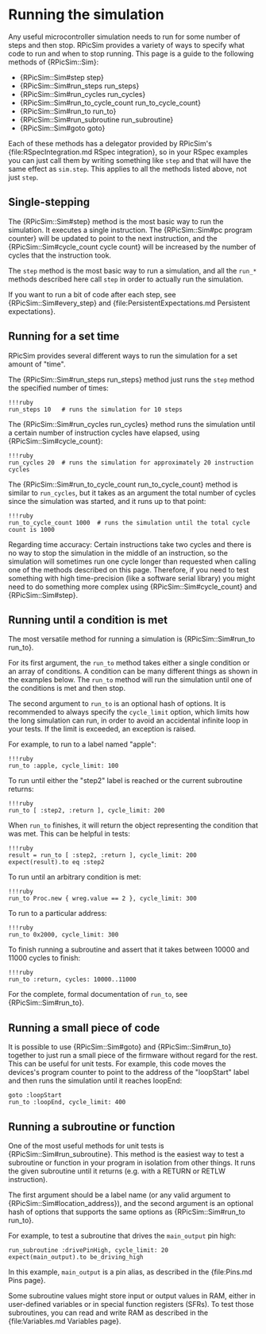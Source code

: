 Running the simulation
====

Any useful microcontroller simulation needs to run for some number of steps and then stop.  RPicSim provides a variety of ways to specify what code to run and when to stop running.  This page is a guide to the following methods of {RPicSim::Sim}:

* {RPicSim::Sim#step step}
* {RPicSim::Sim#run_steps run_steps}
* {RPicSim::Sim#run_cycles run_cycles}
* {RPicSim::Sim#run_to_cycle_count run_to_cycle_count}
* {RPicSim::Sim#run_to run_to}
* {RPicSim::Sim#run_subroutine run_subroutine}
* {RPicSim::Sim#goto goto}

Each of these methods has a delegator provided by RPicSim's {file:RSpecIntegration.md RSpec integration}, so in your RSpec examples you can just call them by writing something like `step` and that will have the same effect as `sim.step`.
This applies to all the methods listed above, not just `step`.

Single-stepping
----

The {RPicSim::Sim#step} method is the most basic way to run the simulation.
It executes a single instruction.
The {RPicSim::Sim#pc program counter} will be updated to point to the next instruction, and the {RPicSim::Sim#cycle_count cycle count} will be increased by the number of cycles that the instruction took.

The `step` method is the most basic way to run a simulation, and all the `run_*` methods described here call `step` in order to actually run the simulation.

If you want to run a bit of code after each step, see {RPicSim::Sim#every_step} and {file:PersistentExpectations.md Persistent expectations}.

Running for a set time
----

RPicSim provides several different ways to run the simulation for a set amount of "time".

The {RPicSim::Sim#run_steps run_steps} method just runs the `step` method the specified number of times:

    !!!ruby
    run_steps 10   # runs the simulation for 10 steps

The {RPicSim::Sim#run_cycles run_cycles} method runs the simulation until a certain number of instruction cycles have elapsed, using {RPicSim::Sim#cycle_count}:

    !!!ruby
    run_cycles 20  # runs the simulation for approximately 20 instruction cycles

The {RPicSim::Sim#run_to_cycle_count run_to_cycle_count} method is similar to `run_cycles`, but it takes as an argument the total number of cycles since the simulation was started, and it runs up to that point:

    !!!ruby
    run_to_cycle_count 1000  # runs the simulation until the total cycle count is 1000

Regarding time accuracy:  Certain instructions take two cycles and there is no way to stop the simulation in the middle of an instruction, so the simulation will sometimes run one cycle longer than requested when calling one of the methods described on this page.
Therefore, if you need to test something with high time-precision (like a software serial library) you might need to do something more complex using {RPicSim::Sim#cycle_count} and {RPicSim::Sim#step}.


Running until a condition is met
----

The most versatile method for running a simulation is {RPicSim::Sim#run_to run_to}.

For its first argument, the `run_to` method takes either a single condition or an array of conditions.
A condition can be many different things as shown in the examples below.
The `run_to` method will run the simulation until one of the conditions is met and then stop.

The second argument to `run_to` is an optional hash of options.
It is recommended to always specify the `cycle_limit` option, which limits how the long simulation
can run, in order to avoid an accidental infinite loop in your tests.
If the limit is exceeded, an exception is raised.

For example, to run to a label named "apple":

    !!!ruby
    run_to :apple, cycle_limit: 100

To run until either the "step2" label is reached or the current subroutine returns:

    !!!ruby
    run_to [ :step2, :return ], cycle_limit: 200

When `run_to` finishes, it will return the object representing the condition that was met.
This can be helpful in tests:

    !!!ruby
    result = run_to [ :step2, :return ], cycle_limit: 200
    expect(result).to eq :step2

To run until an arbitrary condition is met:

    !!!ruby
    run_to Proc.new { wreg.value == 2 }, cycle_limit: 300

To run to a particular address:

    !!!ruby
    run_to 0x2000, cycle_limit: 300

To finish running a subroutine and assert that it takes between 10000 and 11000 cycles to finish:

    !!!ruby
    run_to :return, cycles: 10000..11000

For the complete, formal documentation of `run_to`, see {RPicSim::Sim#run_to}.


Running a small piece of code
----

It is possible to use {RPicSim::Sim#goto} and {RPicSim::Sim#run_to} together to just run a small piece of the firmware without regard for the rest.
This can be useful for unit tests.
For example, this code moves the devices's program counter to point to the address of the "loopStart" label and then runs the simulation until it reaches loopEnd:

    goto :loopStart
    run_to :loopEnd, cycle_limit: 400


Running a subroutine or function
----

One of the most useful methods for unit tests is {RPicSim::Sim#run_subroutine}.  This method is the easiest way to test a subroutine or function in your program in isolation from other things.  It runs the given subroutine until it returns (e.g. with a RETURN or RETLW instruction).

The first argument should be a label name (or any valid argument to {RPicSim::Sim#location_address}), and the second argument is an optional hash of options that supports the same options as {RPicSim::Sim#run_to run_to}.

For example, to test a subroutine that drives the `main_output` pin high:

    run_subroutine :drivePinHigh, cycle_limit: 20
    expect(main_output).to be_driving_high

In this example, `main_output` is a pin alias, as described in the {file:Pins.md Pins page}.

Some subroutine values might store input or output values in RAM, either in user-defined variables or in special function registers (SFRs).
To test those subroutines, you can read and write RAM as described in the {file:Variables.md Variables page}.
